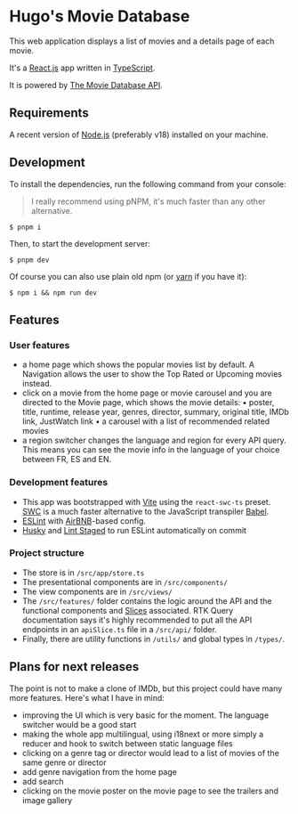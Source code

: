 # Hugo's Movie Database

This web application displays a list of movies and a details page of each movie.

It's a [React.js](https://reactjs.org/) app written in [TypeScript](https://www.typescriptlang.org/).

It is powered by [The Movie Database API](https://developers.themoviedb.org/3).

## Requirements

A recent version of [Node.js](https://nodejs.org/) (preferably v18) installed on your machine.

## Development

To install the dependencies, run the following command from your console:

> I really recommend using pNPM, it's much faster than any other alternative.

```
$ pnpm i
```

Then, to start the development server:

```
$ pnpm dev
```

Of course you can also use plain old npm (or [yarn](https://yarnpkg.com/) if you have it):

```
$ npm i && npm run dev
```

## Features

### User features

- a home page which shows the popular movies list by default. A Navigation allows the user to show the Top Rated or Upcoming movies instead.
- click on a movie from the home page or movie carousel and you are directed to the Movie page, which shows the movie details:
    • poster, title, runtime, release year, genres, director, summary, original title, IMDb link, JustWatch link
    • a carousel with a list of recommended related movies
- a region switcher changes the language and region for every API query. This means you can see the movie info in the language of your choice between FR, ES and EN.

### Development features

- This app was bootstrapped with [Vite](https://vitejs.dev/) using the `react-swc-ts` preset. [SWC](https://swc.rs/) is a much faster alternative to the JavaScript transpiler [Babel](https://babeljs.io/).
- [ESLint](https://eslint.org/) with [AirBNB](https://www.npmjs.com/package/eslint-config-airbnb-typescript)-based config.
- [Husky](https://typicode.github.io/husky) and [Lint Staged](https://github.com/okonet/lint-staged) to run ESLint automatically on commit

### Project structure

- The store is in `/src/app/store.ts`
- The presentational components are in `/src/components/`
- The view components are in `/src/views/`
- The `/src/features/` folder contains the logic around the API and the functional components and [Slices](https://redux-toolkit.js.org/api/createslice) associated. RTK Query documentation says it's highly recommended to put all the API endpoints in an `apiSlice.ts` file in a `/src/api/` folder.
- Finally, there are utility functions in `/utils/` and global types in `/types/`.

## Plans for next releases

The point is not to make a clone of IMDb, but this project could have many more features. Here's what I have in mind:

- improving the UI which is very basic for the moment. The language switcher would be a good start
- making the whole app multilingual, using i18next or more simply a reducer and hook to switch between static language files
- clicking on a genre tag or director would lead to a list of movies of the same genre or director
- add genre navigation from the home page
- add search
- clicking on the movie poster on the movie page to see the trailers and image gallery
